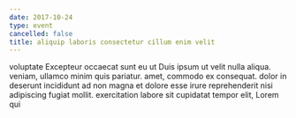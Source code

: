 ```yaml
---
date: 2017-10-24
type: event
cancelled: false
title: aliquip laboris consectetur cillum enim velit
---
```

voluptate Excepteur occaecat sunt eu ut Duis ipsum ut velit nulla aliqua. veniam, ullamco minim quis pariatur. amet, commodo ex consequat. dolor in deserunt incididunt ad non magna et dolore esse irure reprehenderit nisi adipiscing fugiat mollit. exercitation labore sit cupidatat tempor elit, Lorem qui